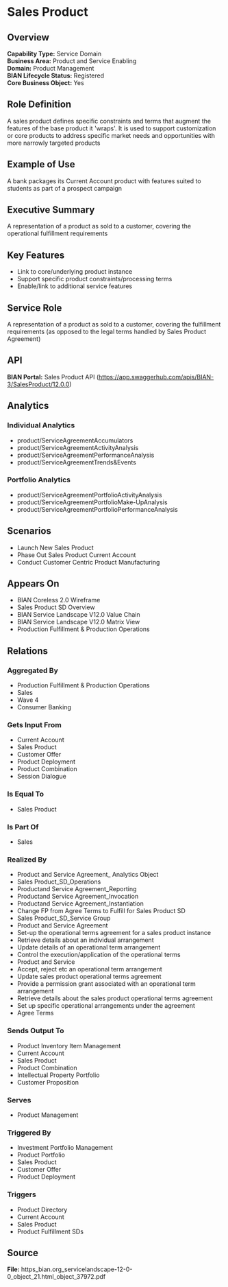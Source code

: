 # Sales Product

## Overview
**Capability Type:** Service Domain  
**Business Area:** Product and Service Enabling  
**Domain:** Product Management  
**BIAN Lifecycle Status:** Registered  
**Core Business Object:** Yes

## Role Definition
A sales product defines specific constraints and terms that augment the features of the base product it 'wraps'. It is used to support customization or core products to address specific market needs and opportunities with more narrowly targeted products

## Example of Use
A bank packages its Current Account product with features suited to students as part of a prospect campaign

## Executive Summary
A representation of a product as sold to a customer, covering the operational fulfillment requirements

## Key Features
- Link to core/underlying product instance
- Support specific product constraints/processing terms
- Enable/link to additional service features

## Service Role
A representation of a product as sold to a customer, covering the fulfillment requirements (as opposed to the legal terms handled by Sales Product Agreement)

## API
**BIAN Portal:** Sales Product API (https://app.swaggerhub.com/apis/BIAN-3/SalesProduct/12.0.0)

## Analytics

### Individual Analytics
- product/ServiceAgreementAccumulators
- product/ServiceAgreementActivityAnalysis
- product/ServiceAgreementPerformanceAnalysis
- product/ServiceAgreementTrends&Events

### Portfolio Analytics
- product/ServiceAgreementPortfolioActivityAnalysis
- product/ServiceAgreementPortfolioMake-UpAnalysis
- product/ServiceAgreementPortfolioPerformanceAnalysis

## Scenarios
- Launch New Sales Product
- Phase Out Sales Product Current Account
- Conduct Customer Centric Product Manufacturing

## Appears On
- BIAN Coreless 2.0 Wireframe
- Sales Product SD Overview
- BIAN Service Landscape V12.0 Value Chain
- BIAN Service Landscape V12.0 Matrix View
- Production Fulfillment & Production Operations

## Relations

### Aggregated By
- Production Fulfillment & Production Operations
- Sales
- Wave 4
- Consumer Banking

### Gets Input From
- Current Account
- Sales Product
- Customer Offer
- Product Deployment
- Product Combination
- Session Dialogue

### Is Equal To
- Sales Product

### Is Part Of
- Sales

### Realized By
- Product and Service Agreement_ Analytics Object
- Sales Product_SD_Operations
- Productand Service Agreement_Reporting
- Productand Service Agreement_Invocation
- Productand Service Agreement_Instantiation
- Change FP from Agree Terms to Fulfill for Sales Product SD
- Sales Product_SD_Service Group
- Product and Service Agreement
- Set-up the operational terms agreement for a sales product instance
- Retrieve details about an individual arrangement
- Update details of an operational term arrangement
- Control the execution/application of the operational terms
- Product and Service
- Accept, reject etc an operational term arrangement
- Update sales product operational terms agreement
- Provide a permission grant associated with an operational term arrangement
- Retrieve details about the sales product operational terms agreement
- Set up specific operational arrangements under the agreement
- Agree Terms

### Sends Output To
- Product Inventory Item Management
- Current Account
- Sales Product
- Product Combination
- Intellectual Property Portfolio
- Customer Proposition

### Serves
- Product Management

### Triggered By
- Investment Portfolio Management
- Product Portfolio
- Sales Product
- Customer Offer
- Product Deployment

### Triggers
- Product Directory
- Current Account
- Sales Product
- Product Fulfillment SDs

## Source
**File:** https_bian.org_servicelandscape-12-0-0_object_21.html_object_37972.pdf